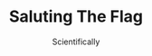---
media: "images/rounds/round_1/saluting_the_flag.png"
media_type: image
type: art
title: Saluting The Flag
author: [Scientifically]
desc: A crewmember salutes the flag, shortly before the final blizzard rolls in.
---